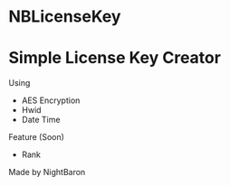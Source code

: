 # NBLicenseKey
Simple License Key Creator
=========================
Using
- AES Encryption
- Hwid
- Date Time

Feature (Soon)
- Rank


Made by NightBaron
